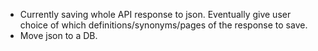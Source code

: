 - Currently saving whole API response to json. Eventually give user choice of which definitions/synonyms/pages of the response to save.
- Move json to a DB.
